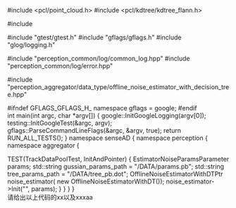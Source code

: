 


#include <pcl/point_cloud.h>
#include <pcl/kdtree/kdtree_flann.h>

#include <memory>

#include "gtest/gtest.h"
#include "gflags/gflags.h"
#include "glog/logging.h"

#include "perception_common/log/common_log.hpp"
#include "perception_common/log/error.hpp"

#include "perception_aggregator/data_type/offline_noise_estimator_with_decision_tree.hpp"

#ifndef GFLAGS_GFLAGS_H_
namespace gflags = google;
#endif  
int main(int argc, char *argv[]) {
    google::InitGoogleLogging(argv[0]);
    testing::InitGoogleTest(&argc, argv);
    gflags::ParseCommandLineFlags(&argc, &argv, true);
    return RUN_ALL_TESTS();
}
namespace senseAD {
namespace perception {
namespace aggregator {

TEST(TrackDataPoolTest, InitAndPointer) {
        EstimatorNoiseParamsParameter params;
    std::string gussian_params_path = "/DATA/params.pb";
    std::string tree_params_path = "/DATA/tree_pb.dot";
    OfflineNoiseEstimatorWithDTPtr noise_estimator(
        new OfflineNoiseEstimatorWithDT());
    noise_estimator->Init("", params);
}
}  }  }  
请给出以上代码的xx以及xxxaa